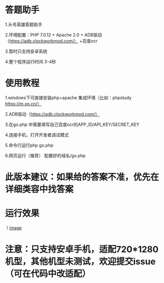 # 答题助手

1.头号英雄答题助手

2.环境配置：PHP 7.0.12 + Apache 2.0 + ADB驱动（https://adb.clockworkmod.com/） +百度ocr

3.暂时只支持安卓系统

4.整个程序运行时间 3-4秒

# 使用教程

1.windows下可直接安装php+apache 集成环境（比如：phpstudy   https://m.xp.cn/）

2.ADB驱动（https://adb.clockworkmod.com/）

3.在go.php 中需要填写自己百度ocr的APP_ID/API_KEY/SECRET_KEY

4.连接手机，打开开发者调试模式

5.命令行运行php go.php 

6.网页运行（推荐） 配置好的域名/go.php

# 此版本建议：如果给的答案不准，优先在详细类容中找答案

# 运行效果
！[image]()
# 注意：只支持安卓手机，适配720*1280机型，其他机型未测试，欢迎提交issue （可在代码中改适配）
